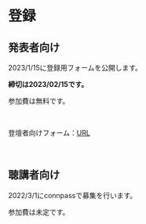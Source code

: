 # 登録

## 発表者向け

2023/1/15に登録用フォームを公開します。

**締切は2023/02/15です。**

参加費は無料です。

<br>

登壇者向けフォーム：[URL](https://forms.gle/BdHAQWPK4FbQ7vbw6)

<br>

## 聴講者向け

2022/3/1にconnpassで募集を行います。

参加費は未定です。

<br>
